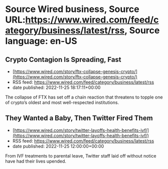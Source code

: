 # Source Wired business, Source URL:https://www.wired.com/feed/category/business/latest/rss, Source language: en-US

## Crypto Contagion Is Spreading, Fast
 - [https://www.wired.com/story/ftx-collapse-genesis-crypto/](https://www.wired.com/story/ftx-collapse-genesis-crypto/)
 - RSS feed: https://www.wired.com/feed/category/business/latest/rss
 - date published: 2022-11-25 18:17:11+00:00

The collapse of FTX has set off a chain reaction that threatens to topple one of crypto’s oldest and most well-respected institutions.

## They Wanted a Baby, Then Twitter Fired Them
 - [https://www.wired.com/story/twitter-layoffs-health-benefits-ivf/](https://www.wired.com/story/twitter-layoffs-health-benefits-ivf/)
 - RSS feed: https://www.wired.com/feed/category/business/latest/rss
 - date published: 2022-11-25 12:00:00+00:00

From IVF treatments to parental leave, Twitter staff laid off without notice have had their lives upended.
